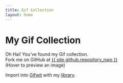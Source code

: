 ```yaml
---
title: Gif Collection
layout: home
---
```


# My Gif Collection

<p>Oh Hai! You've found my Gif collection. <br>Fork me on GitHub at <a class="fork-me-at" href="{{ site.github.repository_url }}" title="Revision {{ site.github.build_revision }}">{{ site.github.repository_nwo }}</a> <br> (Hover to preview an image)</p>

<p>Import into <a href="http://gifwit.com/">Gifwit</a> with my <a href="library.gifwit">library</a>.</p>
